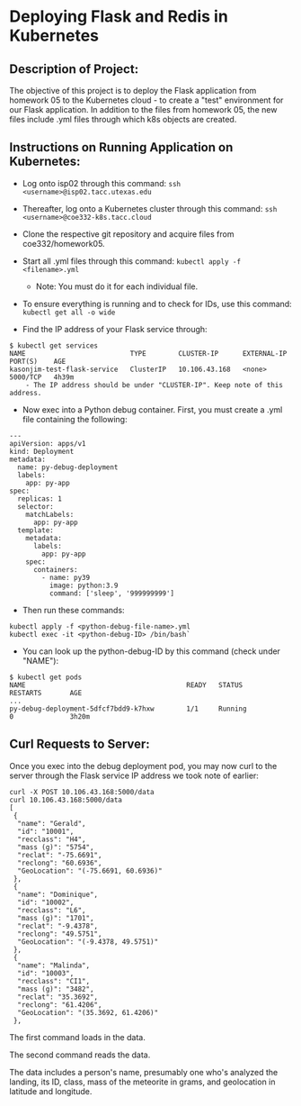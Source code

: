 # Deploying Flask and Redis in Kubernetes

## Description of Project:
The objective of this project is to deploy the Flask application from homework 05 to the Kubernetes cloud - to create a "test" environment for our Flask application. In addition to the files from homework 05, the new files include .yml files through which k8s objects are created.

## Instructions on Running Application on Kubernetes:
- Log onto isp02 through this command:
    `ssh <username>@isp02.tacc.utexas.edu`

- Thereafter, log onto a Kubernetes cluster through this command:
    `ssh <username>@coe332-k8s.tacc.cloud`

- Clone the respective git repository and acquire files from coe332/homework05. 

- Start all .yml files through this command:
`kubectl apply -f <filename>.yml`
    - Note: You must do it for each individual file.

- To ensure everything is running and to check for IDs, use this command:
`kubectl get all -o wide`

- Find the IP address of your Flask service through:
```
$ kubectl get services
NAME                          TYPE        CLUSTER-IP      EXTERNAL-IP   PORT(S)    AGE
kasonjim-test-flask-service   ClusterIP   10.106.43.168   <none>        5000/TCP   4h39m
    - The IP address should be under "CLUSTER-IP". Keep note of this address.
```
- Now exec into a Python debug container. First, you must create a .yml file containing the following:
```
---
apiVersion: apps/v1
kind: Deployment
metadata:
  name: py-debug-deployment
  labels:
    app: py-app
spec:
  replicas: 1
  selector:
    matchLabels:
      app: py-app
  template:
    metadata:
      labels:
        app: py-app
    spec:
      containers:
        - name: py39
          image: python:3.9
          command: ['sleep', '999999999']
```
- Then run these commands:
```
kubectl apply -f <python-debug-file-name>.yml
kubectl exec -it <python-debug-ID> /bin/bash`
```

- You can look up the python-debug-ID by this command (check under "NAME"):
```
$ kubectl get pods
NAME                                        READY   STATUS             RESTARTS       AGE
...
py-debug-deployment-5dfcf7bdd9-k7hxw        1/1     Running            0              3h20m
```

## Curl Requests to Server:
Once you exec into the debug deployment pod, you may now curl to the server through the Flask service IP address we took note of earlier:
```
curl -X POST 10.106.43.168:5000/data
curl 10.106.43.168:5000/data
[
 {
  "name": "Gerald",
  "id": "10001",
  "recclass": "H4",
  "mass (g)": "5754",
  "reclat": "-75.6691",
  "reclong": "60.6936",
  "GeoLocation": "(-75.6691, 60.6936)"
 },
 {
  "name": "Dominique",
  "id": "10002",
  "recclass": "L6",
  "mass (g)": "1701",
  "reclat": "-9.4378",
  "reclong": "49.5751",
  "GeoLocation": "(-9.4378, 49.5751)"
 },
 {
  "name": "Malinda",
  "id": "10003",
  "recclass": "CI1",
  "mass (g)": "3482",
  "reclat": "35.3692",
  "reclong": "61.4206",
  "GeoLocation": "(35.3692, 61.4206)"
 },

```
The first command loads in the data.

The second command reads the data. 

The data includes a person's name, presumably one who's analyzed the landing, its ID, class, mass of the meteorite in grams, and geolocation in latitude and longitude.
